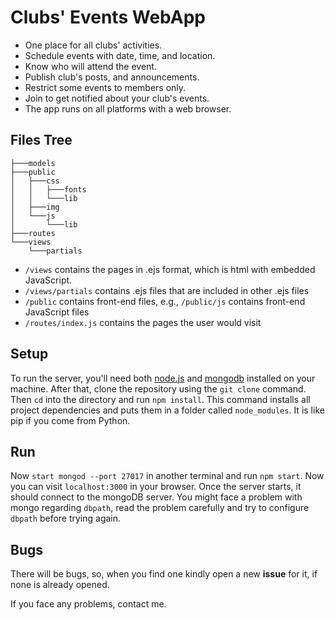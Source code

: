 # Clubs' Events WebApp
* One place for all clubs' activities.
* Schedule events with date, time, and location.
* Know who will attend the event.
* Publish club's posts, and announcements.
* Restrict some events to members only.
* Join to get notified about your club's events.
* The app runs on all platforms with a web browser.


## Files Tree
```
├───models
├───public
│   ├───css
│   │   ├───fonts
│   │   └───lib
│   ├───img
│   └───js
│       └───lib
├───routes
└───views
    └───partials
```
- `/views` contains the pages in .ejs format, which is html with embedded JavaScript.
- `/views/partials` contains .ejs files that are included in other .ejs files
- `/public` contains front-end files, e.g., `/public/js` contains front-end JavaScript files
- `/routes/index.js` contains the pages the user would visit

## Setup
To run the server, you'll need both [node.js](https://nodejs.org/en/) and [mongodb](https://www.mongodb.com/download-center?jmp=nav#community) installed on your machine. After that, clone the repository using the `git clone` command. Then `cd` into the directory and run `npm install`. This command installs all project dependencies and puts them in a folder called `node_modules`. It is like pip if you come from Python.

## Run
Now `start mongod --port 27017` in another terminal and run `npm start`. Now you can visit `localhost:3000` in your browser. Once the server starts, it should connect to the mongoDB server. You might face a problem with mongo regarding `dbpath`, read the problem carefully and try to configure `dbpath` before trying again.

## Bugs
There will be bugs, so, when you find one kindly open a new **issue** for it, if none is already opened.

If you face any problems, contact me.